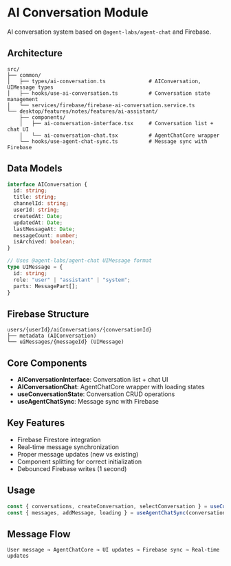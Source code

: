 # AI Conversation Module

AI conversation system based on `@agent-labs/agent-chat` and Firebase.

## Architecture

```
src/
├── common/
│   ├── types/ai-conversation.ts              # AIConversation, UIMessage types
│   ├── hooks/use-ai-conversation.ts          # Conversation state management
│   └── services/firebase/firebase-ai-conversation.service.ts
└── desktop/features/notes/features/ai-assistant/
    ├── components/
    │   ├── ai-conversation-interface.tsx     # Conversation list + chat UI
    │   └── ai-conversation-chat.tsx          # AgentChatCore wrapper
    └── hooks/use-agent-chat-sync.ts          # Message sync with Firebase
```

## Data Models

```typescript
interface AIConversation {
  id: string;
  title: string;
  channelId: string;
  userId: string;
  createdAt: Date;
  updatedAt: Date;
  lastMessageAt: Date;
  messageCount: number;
  isArchived: boolean;
}

// Uses @agent-labs/agent-chat UIMessage format
type UIMessage = {
  id: string;
  role: "user" | "assistant" | "system";
  parts: MessagePart[];
}
```

## Firebase Structure

```
users/{userId}/aiConversations/{conversationId}
├── metadata (AIConversation)
└── uiMessages/{messageId} (UIMessage)
```

## Core Components

- **AIConversationInterface**: Conversation list + chat UI
- **AIConversationChat**: AgentChatCore wrapper with loading states
- **useConversationState**: Conversation CRUD operations
- **useAgentChatSync**: Message sync with Firebase

## Key Features

- Firebase Firestore integration
- Real-time message synchronization
- Proper message updates (new vs existing)
- Component splitting for correct initialization
- Debounced Firebase writes (1 second)

## Usage

```typescript
const { conversations, createConversation, selectConversation } = useConversationState();
const { messages, addMessage, loading } = useAgentChatSync(conversationId, channelId);
```

## Message Flow

```
User message → AgentChatCore → UI updates → Firebase sync → Real-time updates
```
